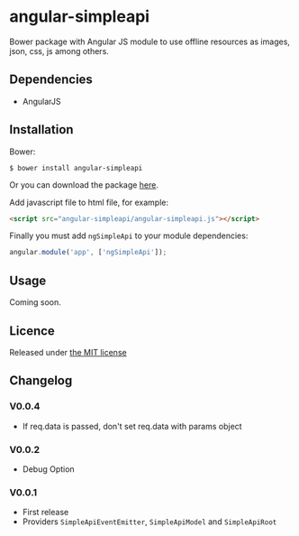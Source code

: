 # angular-simpleapi

Bower package with Angular JS module to use offline resources as images, json, css, js among others.

## Dependencies

* AngularJS

## Installation

Bower:

```
$ bower install angular-simpleapi
```

Or you can download the package [here](https://codeload.github.com/arondn2/angular-simpleapi/zip/master).

Add javascript file to html file, for example:

```html
<script src="angular-simpleapi/angular-simpleapi.js"></script>
```

Finally you must add `ngSimpleApi` to your module dependencies:

```javascript
angular.module('app', ['ngSimpleApi']);
```

## Usage

Coming soon.

## Licence
Released under [the MIT license](https://github.com/arondn2/angular-simpleapi/blob/master/LICENSE)

## Changelog

### V0.0.4
* If req.data is passed, don't set req.data with params object

### V0.0.2
* Debug Option

### V0.0.1
* First release
* Providers `SimpleApiEventEmitter`, `SimpleApiModel` and `SimpleApiRoot`
